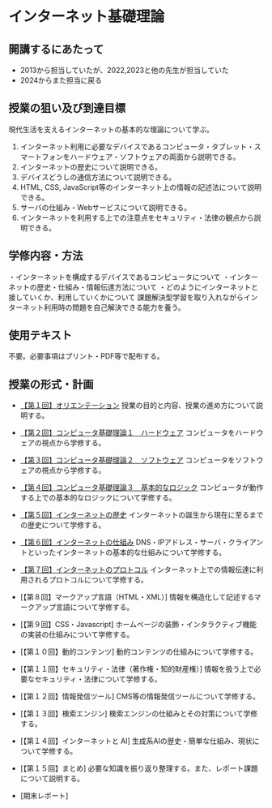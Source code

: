 # インターネット基礎理論


## 開講するにあたって
- 2013から担当していたが、2022,2023と他の先生が担当していた
- 2024からまた担当に戻る

## 授業の狙い及び到達目標
現代生活を支えるインターネットの基本的な理論について学ぶ。

1. インターネット利用に必要なデバイスであるコンピュータ・タブレット・スマートフォンをハードウェア・ソフトウェアの両面から説明できる。
2. インターネットの歴史について説明できる。
3. デバイスどうしの通信方法について説明できる。
4. HTML, CSS, JavaScript等のインターネット上の情報の記述法について説明できる。
5. サーバの仕組み・Webサービスについて説明できる。
6. インターネットを利用する上での注意点をセキュリティ・法律の観点から説明できる。

## 学修内容・方法
・インターネットを構成するデバイスであるコンピュータについて
・インターネットの歴史・仕組み・情報伝達方法について
・どのようにインターネットと接していくか、利用していくかについて
課題解決型学習を取り入れながらインターネット利用時の問題を自己解決できる能力を養う。

## 使用テキスト
不要。必要事項はプリント・PDF等で配布する。

## 授業の形式・計画
- [【第１回】オリエンテーション](./btoi_01.md)
授業の目的と内容、授業の進め方について説明する。

- [【第２回】コンピュータ基礎理論１　ハードウェア](./btoi_02.md)
コンピュータをハードウェアの視点から学修する。

- [【第３回】コンピュータ基礎理論２　ソフトウェア](./btoi_03.md)
コンピュータをソフトウェアの視点から学修する。

- [【第４回】コンピュータ基礎理論３　基本的なロジック](./btoi_04.md)
コンピュータが動作する上での基本的なロジックについて学修する。

- [【第５回】インターネットの歴史](./btoi_05.md)
インターネットの誕生から現在に至るまでの歴史について学修する。

- [【第６回】インターネットの仕組み](./btoi_06.md)
DNS・IPアドレス・サーバ・クライアントといったインターネットの基本的な仕組みについて学修する。

- [【第７回】インターネットのプロトコル](./btoi_07.md)
インターネット上での情報伝達に利用されるプロトコルについて学修する。

- [【第８回】マークアップ言語（HTML・XML）]
情報を構造化して記述するマークアップ言語について学修する。

- [【第９回】CSS・Javascript]
ホームページの装飾・インタラクティブ機能の実装の仕組みについて学修する。

- [【第１０回】動的コンテンツ]
動的コンテンツの仕組みについて学修する。

- [【第１１回】セキュリティ・法律（著作権・知的財産権）]
情報を扱う上で必要なセキュリティ・法律について学修する。

- [【第１２回】情報発信ツール]
CMS等の情報発信ツールについて学修する。

- [【第１３回】検索エンジン]
検索エンジンの仕組みとその対策について学修する。

- [【第１４回】インターネットと AI]
生成系AIの歴史・簡単な仕組み、現状について学修する。

- [【第１５回】まとめ]
必要な知識を振り返り整理する。また、レポート課題について説明する。

- [期末レポート]
